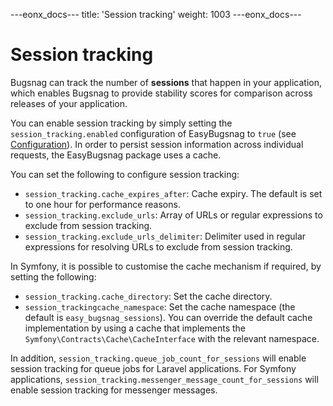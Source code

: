 ---eonx_docs---
title: 'Session tracking'
weight: 1003
---eonx_docs---

# Session tracking

Bugsnag can track the number of **sessions** that happen in your application, which enables Bugsnag to provide stability
scores for comparison across releases of your application.

You can enable session tracking by simply setting the `session_tracking.enabled` configuration of EasyBugsnag to `true`
(see [Configuration](config.md)). In order to persist session information across individual requests, the EasyBugsnag
package uses a cache.

You can set the following to configure session tracking:
- `session_tracking.cache_expires_after`: Cache expiry. The default is set to one hour for performance reasons.
- `session_tracking.exclude_urls`: Array of URLs or regular expressions to exclude from session tracking.
- `session_tracking.exclude_urls_delimiter`: Delimiter used in regular expressions for resolving URLs to exclude from
  session tracking.

In Symfony, it is possible to customise the cache mechanism if required, by setting the following:
- `session_tracking.cache_directory`: Set the cache directory.
- `session_trackingcache_namespace`: Set the cache namespace (the default is `easy_bugsnag_sessions`). You can override
  the default cache implementation by using a cache that implements the `Symfony\Contracts\Cache\CacheInterface` with
  the relevant namespace.

In addition, `session_tracking.queue_job_count_for_sessions` will enable session tracking for queue jobs for Laravel
applications. For Symfony applications, `session_tracking.messenger_message_count_for_sessions` will enable session
tracking for messenger messages.
